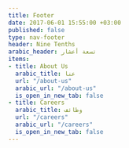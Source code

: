 ```yaml
---
title: Footer
date: 2017-06-01 15:55:00 +03:00
published: false
type: nav-footer
header: Nine Tenths
arabic_header: تسعة أعشار
items:
- title: About Us
  arabic_title: عنا
  url: "/about-us"
  arabic_url: "/about-us"
  is_open_in_new_tab: false
- title: Careers
  arabic_title: وظائف
  url: "/careers"
  arabic_url: "/careers"
  is_open_in_new_tab: false
---
```


